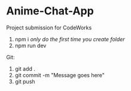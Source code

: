 # Anime-Chat-App
Project submission for CodeWorks

1. npm i *only do the first time you create folder*
2. npm run dev


Git:
1. git add .
2. git commit -m "Message goes here"
3. git push
